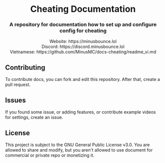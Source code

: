 <div align="center">
  <h1>Cheating Documentation</h1>
  <h3>A repository for documentation how to set up and configure config for cheating</h3>
  Website: https://minusbounce.lol</br>
  Discord: https://discord.minusbounce.lol</br>
  Vietnamese: https://github.com/MinusMC/docs-cheating/readme_vi.md
</div>

## Contributing
To contribute docs, you can fork and edit this repository. After that, create a pull request.

## Issues
If you found some issue, or adding features, or contribute example videos for settings, create an issue.


## License
This project is subject to the GNU General Public License v3.0.
You are allowed to share and modify, but you aren't allowed to use document for commercial or private repo or monetizing it.

